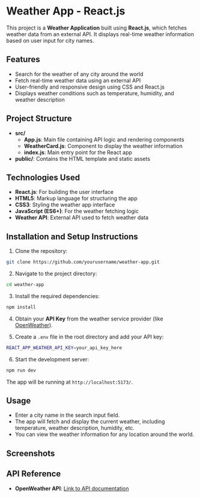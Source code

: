 
# Weather App - React.js

This project is a **Weather Application** built using **React.js**, which fetches weather data from an external API. It displays real-time weather information based on user input for city names.

## Features

- Search for the weather of any city around the world
- Fetch real-time weather data using an external API
- User-friendly and responsive design using CSS and React.js
- Displays weather conditions such as temperature, humidity, and weather description

## Project Structure

- **src/**
  - **App.js**: Main file containing API logic and rendering components
  - **WeatherCard.js**: Component to display the weather information
  - **index.js**: Main entry point for the React app
- **public/**: Contains the HTML template and static assets

## Technologies Used

- **React.js**: For building the user interface
- **HTML5**: Markup language for structuring the app
- **CSS3**: Styling the weather app interface
- **JavaScript (ES6+)**: For the weather fetching logic
- **Weather API**: External API used to fetch weather data

## Installation and Setup Instructions

1. Clone the repository:

```bash
git clone https://github.com/yourusername/weather-app.git
```

2. Navigate to the project directory:

```bash
cd weather-app
```

3. Install the required dependencies:

```bash
npm install
```

4. Obtain your **API Key** from the weather service provider (like [OpenWeather](https://openweathermap.org/api)).

5. Create a `.env` file in the root directory and add your API key:

```bash
REACT_APP_WEATHER_API_KEY=your_api_key_here
```

6. Start the development server:

```bash
npm run dev
```

The app will be running at `http://localhost:5173/`.

## Usage

- Enter a city name in the search input field.
- The app will fetch and display the current weather, including temperature, weather description, humidity, etc.
- You can view the weather information for any location around the world.

## Screenshots



## API Reference

- **OpenWeather API**: [Link to API documentation](https://openweathermap.org/api)





